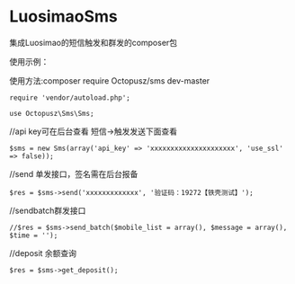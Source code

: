 # LuosimaoSms
集成Luosimao的短信触发和群发的composer包

使用示例：

使用方法:composer require Octopusz/sms dev-master

`require 'vendor/autoload.php';`

`use Octopusz\Sms\Sms;`

//api key可在后台查看 短信->触发发送下面查看


`$sms = new Sms(array('api_key' => 'xxxxxxxxxxxxxxxxxxxxx', 'use_ssl' => false));
`

//send 单发接口，签名需在后台报备

`$res = $sms->send('xxxxxxxxxxxxx', '验证码：19272【铁壳测试】');
`

//sendbatch群发接口

`//$res = $sms->send_batch($mobile_list = array(), $message = array(), $time = '');
`

//deposit 余额查询

`$res = $sms->get_deposit();`

